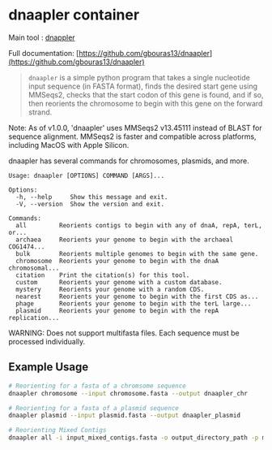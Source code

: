 # dnaapler container

Main tool : [dnappler](https://github.com/gbouras13/dnaapler)

Full documentation: [https://github.com/gbouras13/dnaapler](https://github.com/gbouras13/dnaapler)

> `dnaapler` is a simple python program that takes a single nucleotide input sequence (in FASTA format), finds the desired start gene using MMSeqs2, checks that the start codon of this gene is found, and if so, then reorients the chromosome to begin with this gene on the forward strand.

Note: As of v1.0.0, 'dnaapler' uses MMSeqs2 v13.45111 instead of BLAST for sequence alignment. MMSeqs2 is faster and compatible across platforms, including MacOS with Apple Silicon.

dnaapler has several commands for chromosomes, plasmids, and more.

```
Usage: dnaapler [OPTIONS] COMMAND [ARGS]...

Options:
  -h, --help     Show this message and exit.
  -V, --version  Show the version and exit.

Commands:
  all         Reorients contigs to begin with any of dnaA, repA, terL, or...
  archaea     Reorients your genome to begin with the archaeal COG1474...
  bulk        Reorients multiple genomes to begin with the same gene.
  chromosome  Reorients your genome to begin with the dnaA chromosomal...
  citation    Print the citation(s) for this tool.
  custom      Reorients your genome with a custom database.
  mystery     Reorients your genome with a random CDS.
  nearest     Reorients your genome to begin with the first CDS as...
  phage       Reorients your genome to begin with the terL large...
  plasmid     Reorients your genome to begin with the repA replication...
```

WARNING: Does not support multifasta files. Each sequence must be processed individually.

## Example Usage

```bash
# Reorienting for a fasta of a chromsome sequence
dnaapler chromosome --input chromosome.fasta --output dnaapler_chr

# Reorienting for a fasta of a plasmid sequence
dnaapler plasmid --input plasmid.fasta --output dnaapler_plasmid

# Reorienting Mixed Contigs
dnaapler all -i input_mixed_contigs.fasta -o output_directory_path -p my_bacteria_name

```

